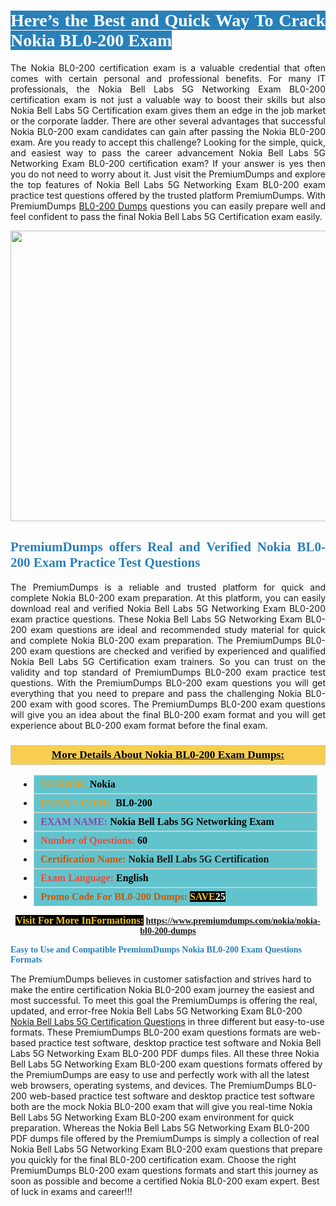 <h1 style="text-align: justify;"><span style="color:#ffffff;"><span style="font-family:Georgia,serif;"><strong><span style="background-color:#2980b9;">Here’s the Best and Quick Way To Crack Nokia BL0-200 Exam</span></strong></span></span></h1>

<p style="text-align: justify;">The Nokia BL0-200 certification exam is a valuable credential that often comes with certain personal and professional benefits. For many IT professionals, the Nokia Bell Labs 5G Networking Exam BL0-200 certification exam is not just a valuable way to boost their skills but also Nokia Bell Labs 5G Certification exam gives them an edge in the job market or the corporate ladder. There are other several advantages that successful Nokia BL0-200 exam candidates can gain after passing the Nokia BL0-200 exam. Are you ready to accept this challenge? Looking for the simple, quick, and easiest way to pass the career advancement Nokia Bell Labs 5G Networking Exam BL0-200 certification exam? If your answer is yes then you do not need to worry about it. Just visit the PremiumDumps and explore the top features of Nokia Bell Labs 5G Networking Exam BL0-200 exam practice test questions offered by the trusted platform PremiumDumps. With PremiumDumps <a href="https://www.premiumdumps.com/nokia/nokia-bl0-200-dumps">BL0-200 Dumps</a> questions you can easily prepare well and feel confident to pass the final Nokia Bell Labs 5G Certification exam easily.</p>

<p style="text-align: center;"><a href="https://www.premiumdumps.com/nokia/nokia-bl0-200-dumps"><img alt="" src="https://i.imgur.com/KJGzbJ2.jpeg" style="width: 700px; height: 465px;" /></a></p>

<h2 style="text-align: justify;"><span style="color:#2980b9;"><span style="font-family:Georgia,serif;"><strong>PremiumDumps offers Real and Verified Nokia BL0-200 Exam Practice Test Questions</strong></span></span></h2>

<p style="text-align: justify;">The PremiumDumps is a reliable and trusted platform for quick and complete Nokia BL0-200 exam preparation. At this platform, you can easily download real and verified Nokia Bell Labs 5G Networking Exam BL0-200 exam practice questions. These Nokia Bell Labs 5G Networking Exam BL0-200 exam questions are ideal and recommended study material for quick and complete Nokia BL0-200 exam preparation. The PremiumDumps BL0-200 exam questions are checked and verified by experienced and qualified Nokia Bell Labs 5G Certification exam trainers. So you can trust on the validity and top standard of PremiumDumps BL0-200 exam practice test questions. With the PremiumDumps BL0-200 exam questions you will get everything that you need to prepare and pass the challenging Nokia BL0-200 exam with good scores. The PremiumDumps BL0-200 exam questions will give you an idea about the final BL0-200 exam format and you will get experience about BL0-200 exam format before the final exam.</p>

<h3 style="background: #f7ce50; border: 1px solid rgb(204, 204, 204); padding: 5px 10px; text-align: center;"><span style="font-family:Georgia,serif;"><u><u><span style="color:#000000;"><span style="font-size:11pt"><span style="line-height:normal"><b><span style="font-size:13.0pt"><span cambria="">More Details About Nokia BL0-200 Exam Dumps:</span></span></b></span></span></span></u></u></span></h3>

<ul>
	<li style="margin:0cm 10pt">
	<div style="background:#61c4cd; border: 1px solid rgb(204, 204, 204); padding: 5px 10px; text-align: justify;"><span style="font-family:Georgia,serif;"><span style="font-size:11pt"><span style="line-height:normal"><b><span style="font-size:12.0pt"><span new="" roman="" times=""><span style="color:#f39c12;">VENDOR:</span> <span style="color:#000000;">Nokia</span></span></span></b></span></span></span></div>
	</li>
	<li style="margin:0cm 10pt">
	<div style="background: #61c4cd; border: 1px solid rgb(204, 204, 204); padding: 5px 10px; text-align: justify;"><span style="font-family:Georgia,serif;"><span style="font-size:11pt"><span style="line-height:normal"><b><span style="font-size:12.0pt"><span new="" roman="" times=""><span style="color:#f39c12;">EXAM CCODE:</span> <span style="color:#000000;">BL0-200</span></span></span></b></span></span></span></div>
	</li>
	<li style="margin:0cm 10pt">
	<div style="background: #61c4cd; border: 1px solid rgb(204, 204, 204); padding: 5px 10px; text-align: justify;"><span style="font-family:Georgia,serif;"><span style="font-size:11pt"><span style="line-height:normal"><b><span style="font-size:12.0pt"><span new="" roman="" times=""><span style="color:#8e44ad;">EXAM NAME:</span> <span style="color:#000000;">Nokia Bell Labs 5G Networking Exam</span></span></span></b></span></span></span></div>
	</li>
	<li style="margin:0cm 10pt">
	<div style="background: #61c4cd; border: 1px solid rgb(204, 204, 204); padding: 5px 10px;"><span style="font-family:Georgia,serif;"><span style="font-size:11pt"><span style="line-height:normal"><b><span style="font-size:12.0pt"><span new="" roman="" times=""><span style="color:#e74c3c;">Number of Questions:</span><span style="color:#000000;"><span style="color:#f1c40f;"> </span>60</span></span></span></b></span></span></span></div>
	</li>
	<li style="margin:0cm 10pt">
	<div style="background: #61c4cd; border: 1px solid rgb(204, 204, 204); padding: 5px 10px; text-align: justify;"><span style="font-family:Georgia,serif;"><span style="font-size:11pt"><span style="line-height:normal"><b><span style="font-size:12.0pt"><span new="" roman="" times=""><span style="color:#d35400;">Certification Name:</span> Nokia Bell Labs 5G Certification</span></span></b></span></span></span></div>
	</li>
	<li style="margin:0cm 10pt">
	<div style="background: #61c4cd; border: 1px solid rgb(204, 204, 204); padding: 5px 10px; text-align: justify;"><span style="font-family:Georgia,serif;"><span style="font-size:11pt"><span style="line-height:normal"><b><span style="font-size:12.0pt"><span new="" roman="" times=""><span style="color:#e74c3c;">Exam Language:</span> <span style="color:#000000;">English</span></span></span></b></span></span></span></div>
	</li>
	<li style="margin:0cm 10pt">
	<div style="background: #61c4cd; border: 1px solid rgb(204, 204, 204); padding: 5px 10px;"><span style="font-family:Georgia,serif;"><span style="font-size:11pt"><span style="line-height:normal"><b><span style="font-size:12.0pt"><span new="" roman="" times=""><span style="color:#d35400;">Promo Code For BL0-200 Dumps:</span><span style="color:#f1c40f;"> <span style="background-color:#000000;">SAVE</span></span><span style="color:#ffffff;"><span style="background-color:#000000;">25</span></span></span></span></b></span></span></span></div>
	</li>
</ul>

<p style="text-align: center;"><span style="font-family:Georgia,serif;"><strong><span style="font-size:16px;"><span style="color:#f1c40f;"><span style="background-color:#000000;">Visit For More InFormations:</span></span></span> <a href="https://www.premiumdumps.com/nokia/nokia-bl0-200-dumps">https://www.premiumdumps.com/nokia/nokia-bl0-200-dumps</a></strong></span></p>

<p><span style="color:#2980b9;"><span style="font-family:Georgia,serif;"><strong><strong><strong>Easy to Use and Compatible PremiumDumps Nokia BL0-200 Exam Questions Formats</strong></strong></strong></span></span></p>

<p>The PremiumDumps believes in customer satisfaction and strives hard to make the entire certification Nokia BL0-200 exam journey the easiest and most successful. To meet this goal the PremiumDumps is offering the real, updated, and error-free Nokia Bell Labs 5G Networking Exam BL0-200 <a href="https://www.premiumdumps.com/nokia/nokia-bell-labs-5g-certification-dumps">Nokia Bell Labs 5G Certification Questions</a> in three different but easy-to-use formats. These PremiumDumps BL0-200 exam questions formats are web-based practice test software, desktop practice test software and Nokia Bell Labs 5G Networking Exam BL0-200 PDF dumps files. All these three Nokia Bell Labs 5G Networking Exam BL0-200 exam questions formats offered by the PremiumDumps are easy to use and perfectly work with all the latest web browsers, operating systems, and devices. The PremiumDumps BL0-200 web-based practice test software and desktop practice test software both are the mock Nokia BL0-200 exam that will give you real-time Nokia Bell Labs 5G Networking Exam BL0-200 exam environment for quick preparation. Whereas the Nokia Bell Labs 5G Networking Exam BL0-200 PDF dumps file offered by the PremiumDumps is simply a collection of real Nokia Bell Labs 5G Networking Exam BL0-200 exam questions that prepare you quickly for the final BL0-200 certification exam. Choose the right PremiumDumps BL0-200 exam questions formats and start this journey as soon as possible and become a certified Nokia BL0-200 exam expert. Best of luck in exams and career!!!</p>
